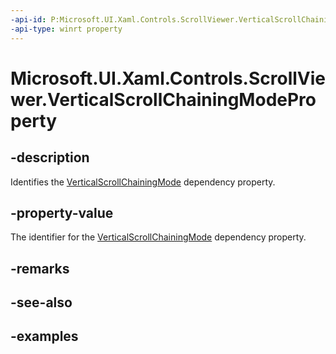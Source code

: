 ```yaml
---
-api-id: P:Microsoft.UI.Xaml.Controls.ScrollViewer.VerticalScrollChainingModeProperty
-api-type: winrt property
---
```


# Microsoft.UI.Xaml.Controls.ScrollViewer.VerticalScrollChainingModeProperty

<!--
public static Windows.UI.Xaml.DependencyProperty VerticalScrollChainingModeProperty { get; }
-->

## -description

Identifies the [VerticalScrollChainingMode](scrollviewer_verticalscrollchainingmode.md) dependency property.

## -property-value

The identifier for the [VerticalScrollChainingMode](scrollviewer_verticalscrollchainingmode.md) dependency property.

## -remarks

## -see-also

## -examples

